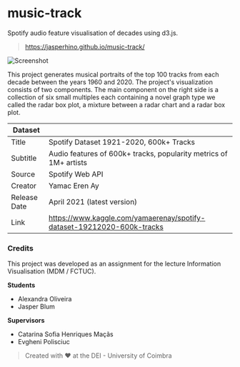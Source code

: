 # music-track
Spotify audio feature visualisation of decades using d3.js.

> https://jasperhino.github.io/music-track/

![Screenshot](https://user-images.githubusercontent.com/33397387/197418084-6c38b574-482d-42a3-b760-c5130871dc79.png)

This project generates musical portraits of the top 100 tracks from each decade between the years 1960 and 2020.
The project's visualization consists of two components. The main component on the right side is a collection of six small multiples
each containing a novel graph type we called the radar box plot, a mixture between a radar chart and a radar box plot.

| Dataset ||
|----------|---------|
| Title | Spotify Dataset 1921-2020, 600k+ Tracks |
| Subtitle | Audio features of 600k+ tracks, popularity metrics of 1M+ artists |
| Source | Spotify Web API |
| Creator | Yamac Eren Ay |
| Release Date | April 2021 (latest version)|
| Link | https://www.kaggle.com/yamaerenay/spotify-dataset-19212020-600k-tracks |


### Credits

This project was developed as an assignment for the lecture Information Visualisation (MDM / FCTUC).

**Students**
 - Alexandra Oliveira
 - Jasper Blum
 
**Supervisors**
 - Catarina Sofia Henriques Maçãs
 - Evgheni Polisciuc


> Created with ❤ at the DEI - University of Coimbra
